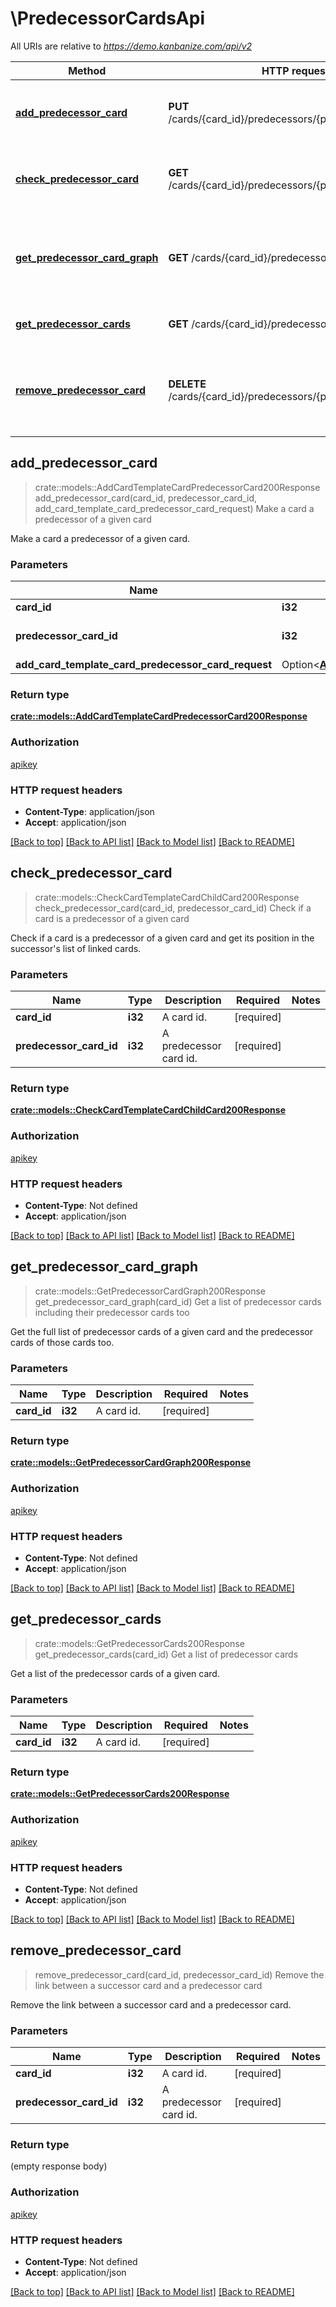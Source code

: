 # \PredecessorCardsApi

All URIs are relative to *https://demo.kanbanize.com/api/v2*

Method | HTTP request | Description
------------- | ------------- | -------------
[**add_predecessor_card**](PredecessorCardsApi.md#add_predecessor_card) | **PUT** /cards/{card_id}/predecessors/{predecessor_card_id} | Make a card a predecessor of a given card
[**check_predecessor_card**](PredecessorCardsApi.md#check_predecessor_card) | **GET** /cards/{card_id}/predecessors/{predecessor_card_id} | Check if a card is a predecessor of a given card
[**get_predecessor_card_graph**](PredecessorCardsApi.md#get_predecessor_card_graph) | **GET** /cards/{card_id}/predecessorGraph | Get a list of predecessor cards including their predecessor cards too
[**get_predecessor_cards**](PredecessorCardsApi.md#get_predecessor_cards) | **GET** /cards/{card_id}/predecessors | Get a list of predecessor cards
[**remove_predecessor_card**](PredecessorCardsApi.md#remove_predecessor_card) | **DELETE** /cards/{card_id}/predecessors/{predecessor_card_id} | Remove the link between a successor card and a predecessor card



## add_predecessor_card

> crate::models::AddCardTemplateCardPredecessorCard200Response add_predecessor_card(card_id, predecessor_card_id, add_card_template_card_predecessor_card_request)
Make a card a predecessor of a given card

Make a card a predecessor of a given card.

### Parameters


Name | Type | Description  | Required | Notes
------------- | ------------- | ------------- | ------------- | -------------
**card_id** | **i32** | A card id. | [required] |
**predecessor_card_id** | **i32** | A predecessor card id. | [required] |
**add_card_template_card_predecessor_card_request** | Option<[**AddCardTemplateCardPredecessorCardRequest**](AddCardTemplateCardPredecessorCardRequest.md)> |  |  |

### Return type

[**crate::models::AddCardTemplateCardPredecessorCard200Response**](addCardTemplateCardPredecessorCard_200_response.md)

### Authorization

[apikey](../README.md#apikey)

### HTTP request headers

- **Content-Type**: application/json
- **Accept**: application/json

[[Back to top]](#) [[Back to API list]](../README.md#documentation-for-api-endpoints) [[Back to Model list]](../README.md#documentation-for-models) [[Back to README]](../README.md)


## check_predecessor_card

> crate::models::CheckCardTemplateCardChildCard200Response check_predecessor_card(card_id, predecessor_card_id)
Check if a card is a predecessor of a given card

Check if a card is a predecessor of a given card and get its position in the successor's list of linked cards.

### Parameters


Name | Type | Description  | Required | Notes
------------- | ------------- | ------------- | ------------- | -------------
**card_id** | **i32** | A card id. | [required] |
**predecessor_card_id** | **i32** | A predecessor card id. | [required] |

### Return type

[**crate::models::CheckCardTemplateCardChildCard200Response**](checkCardTemplateCardChildCard_200_response.md)

### Authorization

[apikey](../README.md#apikey)

### HTTP request headers

- **Content-Type**: Not defined
- **Accept**: application/json

[[Back to top]](#) [[Back to API list]](../README.md#documentation-for-api-endpoints) [[Back to Model list]](../README.md#documentation-for-models) [[Back to README]](../README.md)


## get_predecessor_card_graph

> crate::models::GetPredecessorCardGraph200Response get_predecessor_card_graph(card_id)
Get a list of predecessor cards including their predecessor cards too

Get the full list of predecessor cards of a given card and the predecessor cards of those cards too.

### Parameters


Name | Type | Description  | Required | Notes
------------- | ------------- | ------------- | ------------- | -------------
**card_id** | **i32** | A card id. | [required] |

### Return type

[**crate::models::GetPredecessorCardGraph200Response**](getPredecessorCardGraph_200_response.md)

### Authorization

[apikey](../README.md#apikey)

### HTTP request headers

- **Content-Type**: Not defined
- **Accept**: application/json

[[Back to top]](#) [[Back to API list]](../README.md#documentation-for-api-endpoints) [[Back to Model list]](../README.md#documentation-for-models) [[Back to README]](../README.md)


## get_predecessor_cards

> crate::models::GetPredecessorCards200Response get_predecessor_cards(card_id)
Get a list of predecessor cards

Get a list of the predecessor cards of a given card.

### Parameters


Name | Type | Description  | Required | Notes
------------- | ------------- | ------------- | ------------- | -------------
**card_id** | **i32** | A card id. | [required] |

### Return type

[**crate::models::GetPredecessorCards200Response**](getPredecessorCards_200_response.md)

### Authorization

[apikey](../README.md#apikey)

### HTTP request headers

- **Content-Type**: Not defined
- **Accept**: application/json

[[Back to top]](#) [[Back to API list]](../README.md#documentation-for-api-endpoints) [[Back to Model list]](../README.md#documentation-for-models) [[Back to README]](../README.md)


## remove_predecessor_card

> remove_predecessor_card(card_id, predecessor_card_id)
Remove the link between a successor card and a predecessor card

Remove the link between a successor card and a predecessor card.

### Parameters


Name | Type | Description  | Required | Notes
------------- | ------------- | ------------- | ------------- | -------------
**card_id** | **i32** | A card id. | [required] |
**predecessor_card_id** | **i32** | A predecessor card id. | [required] |

### Return type

 (empty response body)

### Authorization

[apikey](../README.md#apikey)

### HTTP request headers

- **Content-Type**: Not defined
- **Accept**: application/json

[[Back to top]](#) [[Back to API list]](../README.md#documentation-for-api-endpoints) [[Back to Model list]](../README.md#documentation-for-models) [[Back to README]](../README.md)

